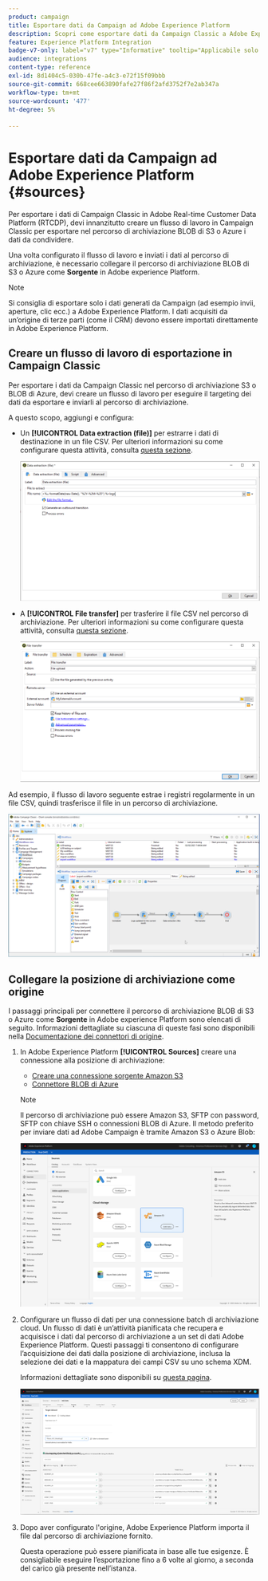 ```yaml
---
product: campaign
title: Esportare dati da Campaign ad Adobe Experience Platform
description: Scopri come esportare dati da Campaign Classic a Adobe Experience Platform
feature: Experience Platform Integration
badge-v7-only: label="v7" type="Informative" tooltip="Applicabile solo a Campaign Classic v7"
audience: integrations
content-type: reference
exl-id: 8d1404c5-030b-47fe-a4c3-e72f15f09bbb
source-git-commit: 668cee663890fafe27f86f2afd3752f7e2ab347a
workflow-type: tm+mt
source-wordcount: '477'
ht-degree: 5%

---
```


# Esportare dati da Campaign ad Adobe Experience Platform {#sources}



Per esportare i dati di Campaign Classic in Adobe Real-time Customer Data Platform (RTCDP), devi innanzitutto creare un flusso di lavoro in Campaign Classic per esportare nel percorso di archiviazione BLOB di S3 o Azure i dati da condividere.

Una volta configurato il flusso di lavoro e inviati i dati al percorso di archiviazione, è necessario collegare il percorso di archiviazione BLOB di S3 o Azure come **Sorgente** in Adobe experience Platform.

>[!NOTE]
>
>Si consiglia di esportare solo i dati generati da Campaign (ad esempio invii, aperture, clic ecc.) a Adobe Experience Platform. I dati acquisiti da un’origine di terze parti (come il CRM) devono essere importati direttamente in Adobe Experience Platform.

## Creare un flusso di lavoro di esportazione in Campaign Classic

Per esportare i dati da Campaign Classic nel percorso di archiviazione S3 o BLOB di Azure, devi creare un flusso di lavoro per eseguire il targeting dei dati da esportare e inviarli al percorso di archiviazione.

A questo scopo, aggiungi e configura:

* Un **[!UICONTROL Data extraction (file)]** per estrarre i dati di destinazione in un file CSV. Per ulteriori informazioni su come configurare questa attività, consulta [questa sezione](../../workflow/using/extraction-file.md).

  ![](assets/rtcdp-extract-file.png)

* A **[!UICONTROL File transfer]** per trasferire il file CSV nel percorso di archiviazione. Per ulteriori informazioni su come configurare questa attività, consulta [questa sezione](../../workflow/using/file-transfer.md).

  ![](assets/rtcdp-file-transfer.png)

Ad esempio, il flusso di lavoro seguente estrae i registri regolarmente in un file CSV, quindi trasferisce il file in un percorso di archiviazione.

![](assets/aep-export.png)

## Collegare la posizione di archiviazione come origine

I passaggi principali per connettere il percorso di archiviazione BLOB di S3 o Azure come **Sorgente** in Adobe experience Platform sono elencati di seguito. Informazioni dettagliate su ciascuna di queste fasi sono disponibili nella [Documentazione dei connettori di origine](https://experienceleague.adobe.com/docs/experience-platform/sources/home.html?lang=it).

1. In Adobe Experience Platform **[!UICONTROL Sources]** creare una connessione alla posizione di archiviazione:

   * [Creare una connessione sorgente Amazon S3](https://experienceleague.adobe.com/docs/experience-platform/sources/ui-tutorials/create/cloud-storage/s3.html)
   * [Connettore BLOB di Azure](https://experienceleague.adobe.com/docs/experience-platform/sources/connectors/cloud-storage/blob.html)

   >[!NOTE]
   >
   >Il percorso di archiviazione può essere Amazon S3, SFTP con password, SFTP con chiave SSH o connessioni BLOB di Azure. Il metodo preferito per inviare dati ad Adobe Campaign è tramite Amazon S3 o Azure Blob:

   ![](assets/rtcdp-connector.png)

1. Configurare un flusso di dati per una connessione batch di archiviazione cloud. Un flusso di dati è un’attività pianificata che recupera e acquisisce i dati dal percorso di archiviazione a un set di dati Adobe Experience Platform. Questi passaggi ti consentono di configurare l’acquisizione dei dati dalla posizione di archiviazione, inclusa la selezione dei dati e la mappatura dei campi CSV su uno schema XDM.

   Informazioni dettagliate sono disponibili su [questa pagina](https://experienceleague.adobe.com/docs/experience-platform/sources/ui-tutorials/dataflow/cloud-storage.html).

   ![](assets/rtcdp-map-xdm.png)

1. Dopo aver configurato l&#39;origine, Adobe Experience Platform importa il file dal percorso di archiviazione fornito.

   Questa operazione può essere pianificata in base alle tue esigenze. È consigliabile eseguire l’esportazione fino a 6 volte al giorno, a seconda del carico già presente nell’istanza.
